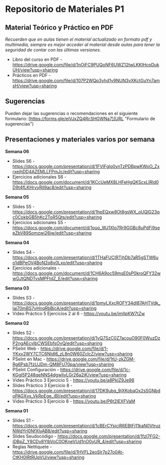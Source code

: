 # Repositorio de Materiales P1
## Material Teórico y Práctico en PDF
*Recuerden que en aulas tienen el material actualizado en formato pdf y multimedia, siempre es mejor acceder al material desde aulas para tener la seguridad de contar con las últimas versiones.* 

* Libro del curso en PDF - https://drive.google.com/file/d/1nOjFC9PUQoNF6UWZ12twLKKIHcpDukUH/view?usp=sharing
* Prácticos en PDF - https://drive.google.com/file/d/107P2WQp3yhd1y9NUN3vXKctGuYn7amsH/view?usp=sharing

## Sugerencias
Pueden dejar las sugerencias o recomendaciones en el siguiente formulario: [https://forms.gle/eiVJxZQ4RcSHGWNa7](URL "Formulario de sugerencias")

## Presentaciones y materiales varios por semana

**Semana 06**
* Slides S6 - https://docs.google.com/presentation/d/1FVIFglo0ynTzPDBpwKWoO_ZxrxejhDD4AZEMLLFPmJc/edit?usp=sharing
* Ejercicios adicionales S6 - https://docs.google.com/document/d/1KCcUeMX8LHFeHgQKScxLIRld0D9t4fLKHrvyRil9ac8/edit?usp=sharing

**Semana 05**
* Slides S5 - https://docs.google.com/presentation/d/1hpEQxw8Ot8gsWX_oUQlG23qc0CokbGB5hKc2ToR5Qts/edit?usp=sharing
* Ejercicios adicionales S5 - https://docs.google.com/document/d/1ouo_WJ1XIo7Rr9GGBc8uPdFj9seeZbV89Somzwi26iw/edit?usp=sharing

**Semana 04**
* Slides S4 - https://docs.google.com/presentation/d/1THaFUCIRTjhDb7aR5gSTW6uo1dBPeOV4BoN2q8x0Lxo/edit?usp=sharing
* Ejercicios adicionales - https://docs.google.com/document/d/1CH6A9oc59msE0sP0kroQFY32wwGJtQNDTvsMPFtdZ_E/edit?usp=sharing 

**Semana 03**
* Slides S3 - https://docs.google.com/presentation/d/1pmyLXxcROFY34dl87AHTVdk_lai70mBS7yHnqRbBjcA/edit?usp=sharing
* Video Práctico 5 Ejercicios 2 al 6 - https://youtu.be/imllpKW7tZw

**Semana 02**
* Slides S2 - https://docs.google.com/presentation/d/1vQ7SzC0Z7acouO90F0WuzDzP2ngAEcvlbCWSEbfsOvQ/edit?usp=sharing
* PSeInt Web - https://drive.google.com/file/d/1-YKxv2WY7CTC6NIdI6_zL8n0W60ZclcZ/view?usp=sharing
* PSeInt en Mac - https://drive.google.com/file/d/1tU-zkZGM-Rg6Psb7fzUJDm-QM8FU70pa/view?usp=sharing
* PSeInt Configuración - https://drive.google.com/file/d/1c-KGgl5P248qeNNS4dgwliyLGr26a2jK/view?usp=sharing
* Video Práctico 3 Ejercicio 5 - https://youtu.be/a8PkIZ9Je98
* Slides Práctico 3 Ejercicio 8 - https://docs.google.com/presentation/d/17DK9ubq_9jXKobaOx2sSGNbdoPAGXvs_VkRpEge_jBI/edit?usp=sharing
* Video Práctico 3 Ejercicio 8 - https://youtu.be/P6t2IEXFVaM

**Semana 01**
* Slides S1 - https://docs.google.com/presentation/d/1cBErCYsjciR6EBtFj11kaN0VtruzNWdYrl0NfXIyAB8/edit?usp=sharing
* Slides Seudocódigo - https://docs.google.com/presentation/d/1fzl7FG2-iDBpZ_Y8CDv8YlbVoC0OKneVUd1nO0yUR_4/edit?usp=sharing
* Reglas Nettiquete - https://drive.google.com/file/d/1HVFL2eoSlr7p27o0At-CtKH0lRtRUpVU/view?usp=sharing
